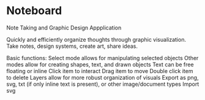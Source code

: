 # Noteboard
Note Taking and Graphic Design Appplication

Quickly and efficiently organize thoughts through graphic visualization. Take notes, design systems, create art, share ideas.

Basic functions:
Select mode allows for manipulating selected objects
Other modes allow for creating shapes, text, and drawn objects
Text can be free floating or inline
Click item to interact
Drag item to move
Double click item to delete
Layers allow for more robust organization of visuals
Export as png, svg, txt (if only inline text is present), or other image/document types
Import svg
